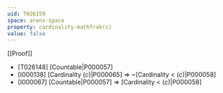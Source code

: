 ```yaml
---
uid: T026159
space: arens-space
property: cardinality-mathfrak(c)
value: false
---
```

[[Proof]]

* [T026148] [Countable|P000057]
* [I000138] [Cardinality $\mathfrak(c)$|P000065] => ~[Cardinality < $\mathfrak(c)$|P000058]
* [I000067] [Countable|P000057] => [Cardinality < $\mathfrak(c)$|P000058]

